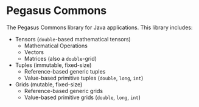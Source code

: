 # Pegasus Commons

The Pegasus Commons library for Java applications. This library includes:

- Tensors (`double`-based mathematical tensors)
  - Mathematical Operations 
  - Vectors
  - Matrices (also a `double`-grid)
- Tuples (immutable, fixed-size)
  - Reference-based generic tuples
  - Value-based primitive tuples (`double`, `long`, `int`)
- Grids (mutable, fixed-size)
  - Reference-based generic grids
  - Value-based primitive grids (`double`, `long`, `int`)
